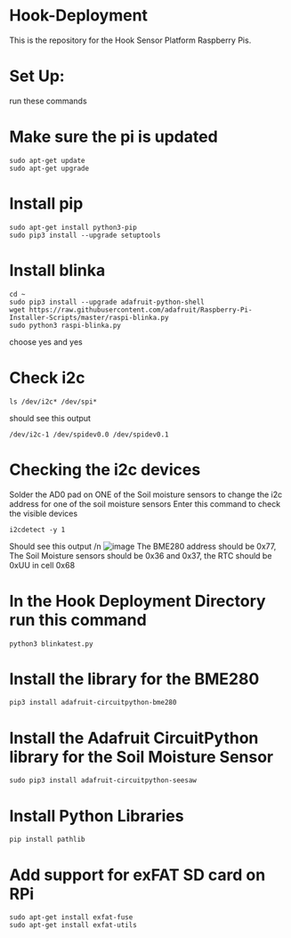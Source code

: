 # Hook-Deployment
This is the repository for the Hook Sensor Platform Raspberry Pis. 

# Set Up:
run these commands 

# Make sure the pi is updated
```
sudo apt-get update 
sudo apt-get upgrade
```

# Install pip
```
sudo apt-get install python3-pip
sudo pip3 install --upgrade setuptools
```

# Install blinka
```
cd ~
sudo pip3 install --upgrade adafruit-python-shell
wget https://raw.githubusercontent.com/adafruit/Raspberry-Pi-Installer-Scripts/master/raspi-blinka.py
sudo python3 raspi-blinka.py
```
choose yes and yes

# Check i2c
```
ls /dev/i2c* /dev/spi*
```
should see this output
```
/dev/i2c-1 /dev/spidev0.0 /dev/spidev0.1
````

# Checking the i2c devices  
Solder the AD0 pad on ONE of the Soil moisture sensors to change the i2c address for one of the soil moisture sensors
Enter this command to check the visible devices
```
i2cdetect -y 1
```
Should see this output /n 
![image](https://user-images.githubusercontent.com/45701166/195462601-e89c3723-71dc-4676-90ad-39358cb91333.png)
The BME280 address should be 0x77, The Soil Moisture sensors should be 0x36 and 0x37, the RTC should be 0xUU in cell 0x68 

# In the Hook Deployment Directory run this command
```
python3 blinkatest.py
```

# Install the library for the BME280
```
pip3 install adafruit-circuitpython-bme280
```

# Install the Adafruit CircuitPython library for the Soil Moisture Sensor
```
sudo pip3 install adafruit-circuitpython-seesaw
```
# Install Python Libraries
```
pip install pathlib

```

# Add support for exFAT SD card on RPi
```
sudo apt-get install exfat-fuse
sudo apt-get install exfat-utils
```

